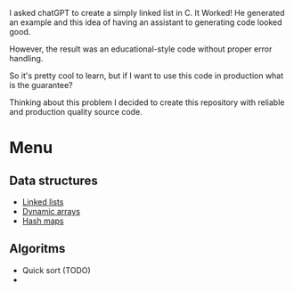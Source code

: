 
I asked chatGPT to create a simply linked list in C. It Worked!
He generated an example and this idea of having an assistant to generating code looked good.

However, the result was an educational-style code without proper error handling.

So it's pretty cool to learn, but if I want to use this code in production what 
is the guarantee?

Thinking about this problem I decided to create this repository with reliable and 
production quality source code.

# Menu

## Data structures

* [Linked lists](linked_lists.md)
* [Dynamic arrays](dynamic_arrays.md)
* [Hash maps](hashmaps.md)

## Algoritms

* Quick sort (TODO)
* 


